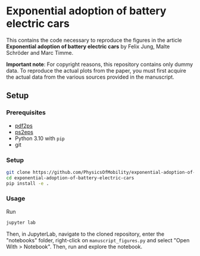 # Exponential adoption of battery electric cars

This contains the code necessary to reproduce the figures in the article **Exponential adoption of battery electric cars** by Felix Jung, Malte Schröder and Marc Timme.

**Important note**: For copyright reasons, this repository contains only dummy data. To reproduce the actual plots from the paper, you must first acquire the actual data from the various sources provided in the manuscript.

## Setup

### Prerequisites

- [pdf2ps](https://linux.die.net/man/1/pdf2ps)
- [ps2eps](https://linux.die.net/man/1/ps2eps)
- Python 3.10 with `pip`
- git

### Setup

```bash
git clone https://github.com/PhysicsOfMobility/exponential-adoption-of-battery-electric-cars.git
cd exponential-adoption-of-battery-electric-cars
pip install -e .
```

### Usage

Run
```bash
jupyter lab
```

Then, in JupyterLab, navigate to the cloned repository, enter the "notebooks" folder, right-click on `manuscript_figures.py` and select "Open With > Notebook". Then, run and explore the notebook.

